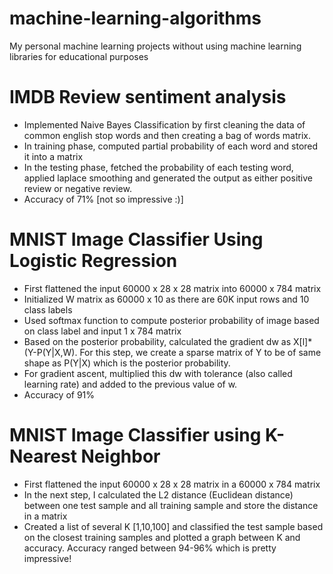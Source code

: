 # machine-learning-algorithms
My personal machine learning projects without using machine learning libraries for educational purposes

# IMDB Review sentiment analysis #
* Implemented Naive Bayes Classification by first cleaning the data of common english stop words and then creating a bag of words matrix.
* In training phase, computed partial probability of each word and stored it into a matrix
* In the testing phase, fetched the probability of each testing word, applied laplace smoothing and generated the output as either positive review or negative review.
* Accuracy of 71% [not so impressive :)]

# MNIST Image Classifier Using Logistic Regression #
* First flattened the input 60000 x 28 x 28 matrix into 60000 x 784 matrix
* Initialized W matrix as 60000 x 10 as there are 60K input rows and 10 class labels
* Used softmax function to compute posterior probability of image based on class label and input 1 x 784 matrix
* Based on the posterior probability, calculated the gradient dw as X[l]*(Y-P(Y|X,W). For this step, we create a sparse matrix of Y to be of same shape as P(Y|X) which is the posterior probability.
* For gradient ascent, multiplied this dw with tolerance (also called learning rate) and added to the previous value of w.
* Accuracy of 91%

# MNIST Image Classifier using K-Nearest Neighbor #
* First flattened the input 60000 x 28 x 28 matrix in a 60000 x 784 matrix
* In the next step, I calculated the L2 distance (Euclidean distance) between one test sample and all training sample and store the distance in a matrix
* Created a list of several K [1,10,100] and classified the test sample based on the closest training samples and plotted a graph between K and accuracy. Accuracy ranged between 94-96% which is pretty impressive!
